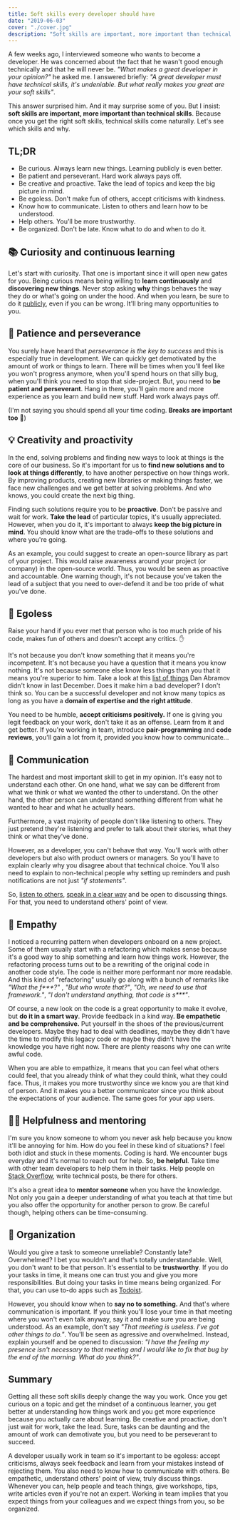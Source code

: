 ```yaml
---
title: Soft skills every developer should have
date: "2019-06-03"
cover: "./cover.jpg"
description: "Soft skills are important, more important than technical skills. Because once you get the right soft skills, technical skills come naturally. Let's see which skills and why."
---
```


A few weeks ago, I interviewed someone who wants to become a developer. He was concerned about the fact that he wasn't good enough technically and that he will never be. _"What makes a great developer in your opinion?"_ he asked me. I answered briefly: _"A great developer must have technical skills, it's undeniable. But what really makes you great are your soft skills"_.

This answer surprised him. And it may surprise some of you. But I insist: **soft skills are important, more important than technical skills**. Because once you get the right soft skills, technical skills come naturally. Let's see which skills and why.

## TL;DR

- Be curious. Always learn new things. Learning publicly is even better.
- Be patient and perseverant. Hard work always pays off.
- Be creative and proactive. Take the lead of topics and keep the big picture in mind.
- Be egoless. Don't make fun of others, accept criticisms with kindness.
- Know how to communicate. Listen to others and learn how to be understood.
- Help others. You'll be more trustworthy.
- Be organized. Don't be late. Know what to do and when to do it.

## 📚 Curiosity and continuous learning

Let's start with curiosity. That one is important since it will open new gates for you. Being curious means being willing to **learn continuously** and **discovering new things**. Never stop asking **why** things behaves the way they do or what's going on under the hood. And when you learn, be sure to do it [publicly](https://twitter.com/swyx/status/1009174159690264579), even if you can be wrong. It'll bring many opportunities to you.

## 💪 Patience and perseverance

You surely have heard that _perseverance is the key to success_ and this is especially true in development. We can quickly get demotivated by the amount of work or things to learn. There will be times when you'll feel like you won't progress anymore, when you'll spend hours on that silly bug, when you'll think you need to stop that side-project. But, you need to **be patient and perseverant**. Hang in there, you'll gain more and more experience as you learn and build new stuff. Hard work always pays off.

(I'm not saying you should spend all your time coding. **Breaks are important too** 🌴)

## 💡 Creativity and proactivity

In the end, solving problems and finding new ways to look at things is the core of our business. So it's important for us to **find new solutions and to look at things differently**, to have another perspective on how things work. By improving products, creating new libraries or making things faster, we face new challenges and we get better at solving problems. And who knows, you could create the next big thing.

Finding such solutions require you to be **proactive**. Don't be passive and wait for work. **Take the lead** of particular topics, it's usually appreciated. However, when you do it, it's important to always **keep the big picture in mind**. You should know what are the trade-offs to these solutions and where you're going.

As an example, you could suggest to create an open-source library as part of your project. This would raise awareness around your project (or company) in the open-source world. Thus, you would be seen as proactive and accountable. One warning though, it's not because you've taken the lead of a subject that you need to over-defend it and be too pride of what you've done.

## 🧠 Egoless

Raise your hand if you ever met that person who is too much pride of his code, makes fun of others and doesn't accept any critics. ✋

It's not because you don't know something that it means you're incompetent. It's not because you have a question that it means you know nothing. It's not because someone else know less things than you that it means you're superior to him. Take a look at this [list of things](https://overreacted.io/things-i-dont-know-as-of-2018/) Dan Abramov didn't know in last December. Does it make him a bad developer? I don't think so. You can be a successful developer and not know many topics as long as you have a **domain of expertise and the right attitude**.

You need to be humble, **accept criticisms positively.** If one is giving you legit feedback on your work, don't take it as an offense. Learn from it and get better. If you're working in team, introduce **pair-programming** and **code reviews**, you'll gain a lot from it, provided you know how to communicate...

## 💬 Communication

The hardest and most important skill to get in my opinion. It's easy not to understand each other. On one hand, what we say can be different from what we think or what we wanted the other to understand. On the other hand, the other person can understand something different from what he wanted to hear and what he actually hears.

Furthermore, a vast majority of people don't like listening to others. They just pretend they're listening and prefer to talk about their stories, what they think or what they've done.

However, as a developer, you can't behave that way. You'll work with other developers but also with product owners or managers. So you'll have to explain clearly why you disagree about that technical choice. You'll also need to explain to non-technical people why setting up reminders and push notifications are not just _"if statements"_.

So, [listen to others](https://www.ted.com/talks/julian_treasure_5_ways_to_listen_better), [speak in a clear way](https://www.ted.com/talks/julian_treasure_how_to_speak_so_that_people_want_to_listen) and be open to discussing things. For that, you need to understand others' point of view.

## 🤗 Empathy

I noticed a recurring pattern when developers onboard on a new project. Some of them usually start with a refactoring which makes sense because it's a good way to ship something and learn how things work. However, the refactoring process turns out to be a rewriting of the original code in another code style. The code is neither more performant nor more readable. And this kind of "refactoring" usually go along with a bunch of remarks like _"What the f\*\*\*?"_ , _"But who wrote that?"_, _"Oh, we need to use that framework."_, _"I don't understand anything, that code is s\*\*\*"_.

Of course, a new look on the code is a great opportunity to make it evolve, but **do it in a smart way**. Provide feedback in a kind way. **Be empathetic and be comprehensive.** Put yourself in the shoes of the previous/current developers. Maybe they had to deal with deadlines, maybe they didn't have the time to modify this legacy code or maybe they didn't have the knowledge you have right now. There are plenty reasons why one can write awful code.

When you are able to empathize, it means that you can feel what others could feel, that you already think of what they could think, what they could face. Thus, it makes you more trustworthy since we know you are that kind of person. And it makes you a better communicator since you think about the expectations of your audience. The same goes for your app users.

## 👨‍🏫 Helpfulness and mentoring

I'm sure you know someone to whom you never ask help because you know it'll be annoying for him. How do you feel in these kind of situations? I feel both idiot and stuck in these moments. Coding is hard. We encounter bugs everyday and it's normal to reach out for help. So, **be helpful**. Take time with other team developers to help them in their tasks. Help people on [Stack Overflow](https://stackoverflow.com/), write technical posts, be there for others.

It's also a great idea to **mentor someone** when you have the knowledge. Not only you gain a deeper understanding of what you teach at that time but you also offer the opportunity for another person to grow. Be careful though, helping others can be time-consuming.

## 📅 Organization

Would you give a task to someone unreliable? Constantly late? Overwhelmed? I bet you wouldn't and that's totally understandable. Well, you don't want to be that person. It's essential to be **trustworthy**. If you do your tasks in time, it means one can trust you and give you more responsibilities. But doing your tasks in time means being organized. For that, you can use to-do apps such as [Todoist](https://todoist.com/).

However, you should know when to **say no to something.** And that's where communication is important. If you think you'll lose your time in that meeting where you won't even talk anyway, say it and make sure you are being understood. As an example, don't say _"That meeting is useless. I've got other things to do."_. You'll be seen as agressive and overwhelmed. Instead, explain yourself and be opened to discussion: _"I have the feeling my presence isn't necessary to that meeting and I would like to fix that bug by the end of the morning. What do you think?"_.

## Summary

Getting all these soft skills deeply change the way you work. Once you get curious on a topic and get the mindset of a continuous learner, you get better at understanding how things work and you get more experience because you actually care about learning. Be creative and proactive, don't just wait for work, take the lead. Sure, tasks can be daunting and the amount of work can demotivate you, but you need to be perseverant to succeed.

A developer usually work in team so it's important to be egoless: accept criticisms, always seek feedback and learn from your mistakes instead of rejecting them. You also need to know how to communicate with others. Be empathetic, understand others' point of view, truly discuss things. Whenever you can, help people and teach things, give workshops, tips, write articles even if you're not an expert. Working in team implies that you expect things from your colleagues and we expect things from you, so be organized.
